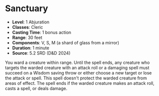 # Sanctuary

- **Level**: 1 Abjuration
- **Classes**: Cleric
- **Casting Time**: 1 bonus action
- **Range**: 30 feet
- **Components**: V, S, M (a shard of glass from a mirror)
- **Duration**: 1 minute
- **Source**: 5.2 SRD (D&D 2024)

You ward a creature within range. Until the spell ends, any creature who targets the warded creature with an attack roll or a damaging spell must succeed on a Wisdom saving throw or either choose a new target or lose the attack or spell. This spell doesn't protect the warded creature from areas of effect. The spell ends if the warded creature makes an attack roll, casts a spell, or deals damage.

